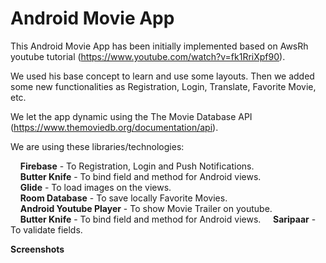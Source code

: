 # Android Movie App

This Android Movie App has been initially implemented based on AwsRh youtube tutorial (https://www.youtube.com/watch?v=fk1RriXpf90).

We used his base concept to learn and use some layouts. Then we added some new functionalities as Registration, Login, Translate, Favorite Movie, etc.

We let the app dynamic using the The Movie Database API (https://www.themoviedb.org/documentation/api).

We are using these libraries/technologies:

  &nbsp;&nbsp;&nbsp; **Firebase** - To Registration, Login and Push Notifications.    
  &nbsp;&nbsp;&nbsp; **Butter Knife** - To bind field and method for Android views.   
  &nbsp;&nbsp;&nbsp; **Glide** - To load images on the views.   
  &nbsp;&nbsp;&nbsp; **Room Database** - To save locally Favorite Movies.  
  &nbsp;&nbsp;&nbsp; **Android Youtube Player** - To show Movie Trailer on youtube.  
  &nbsp;&nbsp;&nbsp; **Butter Knife** - To bind field and method for Android views.
  &nbsp;&nbsp;&nbsp; **Saripaar** - To validate fields.
  
**Screenshots**
  
  
  
  

